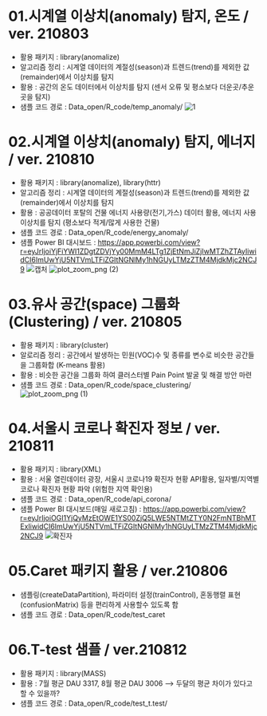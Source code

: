 
# 01.시계열 이상치(anomaly) 탐지, 온도 / ver. 210803
- 활용 패키지 : library(anomalize)
- 알고리즘 정리 : 시계열 데이터의 계절성(season)과 트렌드(trend)를 제외한 값(remainder)에서 이상치를 탐지
- 활용 : 공간의 온도 데이터에서 이상치를 탐지 (센서 오류 및 평소보다 더운곳/추운곳을 탐지)
- 샘플 코드 경로 : Data_open/R_code/temp_anomaly/
![1](https://user-images.githubusercontent.com/88355776/127962626-465589d8-648c-4d61-ab40-6566ffc063f1.PNG)

# 02.시계열 이상치(anomaly) 탐지, 에너지 / ver. 210810
- 활용 패키지 : library(anomalize), library(httr)
- 알고리즘 정리 : 시계열 데이터의 계절성(season)과 트렌드(trend)를 제외한 값(remainder)에서 이상치를 탐지
- 활용 : 공공데이터 포탈의 건물 에너지 사용량(전기,가스) 데이터 활용, 에너지 사용 이상치를 탐지 (평소보다 적게/많게 사용한 건물)
- 샘플 코드 경로 : Data_open/R_code/energy_anomaly/
- 샘플 Power BI 대시보드 : https://app.powerbi.com/view?r=eyJrIjoiYjFiYWI1ZDgtZDVjYy00MmM4LTg1ZjEtNmJiZjIwMTZhZTAyIiwidCI6ImUwYjU5NTVmLTFiZGItNGNlMy1hNGUyLTMzZTM4MjdkMjc2NCJ9
![캡처](https://user-images.githubusercontent.com/88355776/128821284-37204c57-0c28-4ceb-81d4-e949847cbe5e.PNG)
![plot_zoom_png (2)](https://user-images.githubusercontent.com/88355776/128792503-7d7ce5fb-7447-424b-9435-412d36cc2772.png)

# 03.유사 공간(space) 그룹화(Clustering) / ver. 210805
- 활용 패키지 : library(cluster)
- 알로리즘 정리 : 공간에서 발생하는 민원(VOC)수 및 종류를 변수로 비슷한 공간들을 그룹화합 (K-means 활용)
- 활용 : 비슷한 공간을 그룹화 하여 클러스터별 Pain Point 발굴 및 해결 방안 마련
- 샘플 코드 경로 : Data_open/R_code/space_clustering/
![plot_zoom_png (1)](https://user-images.githubusercontent.com/88355776/128438053-538a2b2a-ab37-4a95-bd81-f7c68bbbcfee.png)

# 04.서울시 코로나 확진자 정보 / ver. 210811
- 활용 패키지 : library(XML)
- 활용 : 서울 열린데이터 광장, 서울시 코로나19 확진자 현황 API활용, 일자별/지역별 코로나 확진자 현황 파악 (위험한 지역 확인용)
- 샘플 코드 경로 : Data_open/R_code/api_corona/
- 샘플 Power BI 대시보드(매일 새로고침) : https://app.powerbi.com/view?r=eyJrIjoiOGI1YjQyMzEtOWE1YS00ZjQ5LWE5NTMtZTY0N2FmNTBhMTExIiwidCI6ImUwYjU5NTVmLTFiZGItNGNlMy1hNGUyLTMzZTM4MjdkMjc2NCJ9
![확진자](https://user-images.githubusercontent.com/88355776/128974056-b4f435b7-3205-4404-b0b5-621fc3aa795c.PNG)




# 05.Caret 패키지 활용 / ver.210806
- 샘플링(createDataPartition), 파라미터 설정(trainControl), 혼동행렬 표현(confusionMatrix) 등을 편리하게 사용할수 있도록 함
- 샘플 코드 경로 : Data_open/R_code/test_caret


# 06.T-test 샘플 / ver.210812
- 활용 패키지 : library(MASS)
- 활용 : 7월 평균 DAU 3317, 8월 평균 DAU 3006 --> 두달의 평균 차이가 있다고 할 수 있을까?
- 샘플 코드 경로 : Data_open/R_code/test_t.test/



